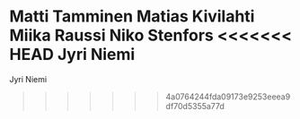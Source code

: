 Matti Tamminen
Matias Kivilahti
Miika Raussi
Niko Stenfors
<<<<<<< HEAD
Jyri Niemi
=======
Jyri Niemi
>>>>>>> 4a0764244fda09173e9253eeea9df70d5355a77d
